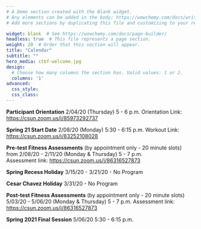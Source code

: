 ```yaml
---
# A Demo section created with the Blank widget.
# Any elements can be added in the body: https://wowchemy.com/docs/writing-markdown-latex/
# Add more sections by duplicating this file and customizing to your requirements.

widget: blank  # See https://wowchemy.com/docs/page-builder/
headless: true  # This file represents a page section.
weight: 20  # Order that this section will appear.
title: "Calendar"
subtitle: ""
hero_media: ctbf-welcome.jpg
design:
  # Choose how many columns the section has. Valid values: 1 or 2.
  columns: '1'
advanced:
  css_style:
  css_class:
---
```


**Participant Orientation**
2/04/20 (Thursday) 5 - 6 p.m.
Orientation Link: https://csun.zoom.us/j/85973292737

**Spring 21 Start Date**
2/08/20 (Monday) 5:30 - 6:15 p.m.
Workout Link:  https://csun.zoom.us/j/83252108028

**Pre-test Fitness Assessments** (by appointment only - 20 minute slots) from
2/08/20 - 2/11/20 (Monday & Thursday) 5 - 7 p.m.   
Assessment link: https://csun.zoom.us/j/86316527873

**Spring Recess Holiday**
3/15/20 - 3/21/20 -  No Program

**Cesar Chavez Holiday**
3/31/20 - No Program

**Post-test Fitness Assessments** (by appointment only - 20 minute slots)
5/03/20 - 5/06/20 (Monday & Thursday) 5 - 7 p.m.
Assessment link: https://csun.zoom.us/j/86316527873

**Spring 2021 Final Session**
5/06/20 5:30 - 6:15 p.m.
